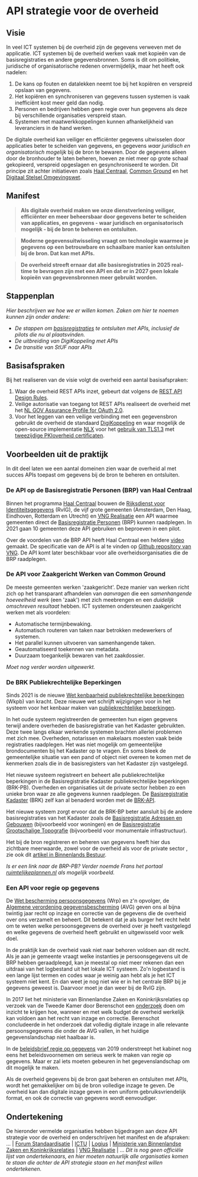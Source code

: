 # API strategie voor de overheid
## Visie

In veel ICT systemen bij de overheid zijn de gegevens verweven met de applicatie. ICT systemen bij de overheid werken vaak met kopieën van de basisregistraties en andere gegevensbronnen. Soms is dit om politieke, juridische of organisatorische redenen onvermijdelijk, maar het heeft ook nadelen:
1. De kans op fouten en datalekken neemt toe bij het kopiëren en verspreid opslaan van gegevens.
2. Het kopiëren en synchroniseren van gegevens tussen systemen is vaak inefficiënt kost meer geld dan nodig.
3. Personen en bedrijven hebben geen regie over hun gegevens als deze bij verschillende organisaties verspreid staan.
4. Systemen met maatwerkkoppelingen kunnen afhankelijkheid van leveranciers in de hand werken.

De digitale overheid kan veiliger en efficiënter gegevens uitwisselen door applicaties beter te scheiden van gegevens, en gegevens *waar juridisch en organisatorisch mogelijk* bij de bron te bewaren. Door de gegevens alleen door de bronhouder te laten beheren, hoeven ze niet meer op grote schaal gekopieerd, verspreid opgeslagen en gesynchroniseerd te worden. Dit principe zit achter initiatieven zoals [Haal Centraal](https://www.vngrealisatie.nl/nieuws/start-programma-haal-centraal), [Common Ground](https://commonground.nl/) en het [Digitaal Stelsel Omgevingswet](https://aandeslagmetdeomgevingswet.nl/digitaal-stelsel/).

## Manifest
> **Als digitale overheid maken we onze dienstverlening veiliger, efficiënter en meer beheersbaar door gegevens beter te scheiden van applicaties, en gegevens - waar juridisch en organisatorisch mogelijk - bij de bron te beheren en ontsluiten.**

> **Moderne gegevensuitwisseling vraagt om technologie waarmee je gegevens op een betrouwbare en schaalbare manier kan ontsluiten bij de bron. Dat kan met APIs.**

> **De overheid streeft ernaar dat alle basisregistraties in 2025 real-time te bevragen zijn met een API en dat er in 2027 geen lokale kopieën van gegevensbronnen meer gebruikt worden.**

## Stappenplan
*Hier beschrijven we hoe we er willen komen. Zaken om hier te noemen kunnen zijn onder andere:*
- *De stappen om [basisregistraties](https://www.digitaleoverheid.nl/overzicht-van-alle-onderwerpen/basisregistraties-en-stelselafspraken/inhoud-basisregistraties/) te ontsluiten met APIs, inclusief de pilots die nu al plaatsvinden.*
- *De uitbreiding van DigiKoppeling met APIs*
- *De transitie van StUF naar APIs*

## Basisafspraken
Bij het realiseren van de visie volgt de overheid een aantal basisafspraken:
1. Waar de overheid REST APIs inzet, gebeurt dat volgens de [REST API Design Rules](https://docs.geostandaarden.nl/api/API-Designrules/).
2. Veilige autorisatie van toegang tot REST APIs realiseert de overheid met het [NL GOV Assurance Profile for OAuth 2.0](https://docs.geostandaarden.nl/api/oauth/).
3. Voor het leggen van een veilige verbinding met een gegevensbron gebruikt de overheid de standaard [DigiKoppeling](https://www.digitaleoverheid.nl/overzicht-van-alle-onderwerpen/basisregistraties-en-stelselafspraken/stelselvoorzieningen/digikoppeling/) en waar mogelijk de open-source implementatie [NLX](http://www.nlx.io) voor het [gebruik van TLS1.3](https://docs.geostandaarden.nl/api/API-Strategie-ext/#api-11-encrypt-connections-using-at-least-tls-v1-3)  met  [tweezijdige PKIoverheid certificaten](https://docs.geostandaarden.nl/api/API-Strategie-ext/#api-15-use-pkioverheid-certificates-for-access-restricted-or-purpose-limited-api-authentication).

## Voorbeelden uit de praktijk
In dit deel laten we een aantal domeinen zien waar de overheid al met succes APIs toepast om gegevens bij de bron te beheren en ontsluiten.


### De API op de Basisregistratie Personen (BRP) van Haal Centraal
Binnen het programma [Haal Centraal](https://www.vngrealisatie.nl/producten/haal-centraal) bouwen de [Rijksdienst voor Identiteitsgegevens](https://www.rvig.nl/) (RvIG), de vijf grote gemeenten (Amsterdam, Den Haag, Eindhoven, Rotterdam en Utrecht) en [VNG Realisatie](https://www.vngrealisatie.nl/) een API waarmee gemeenten direct de [Basisregistratie Personen](https://www.rvig.nl/brp) (BRP) kunnen raadplegen. In 2021 gaan 10 gemeenten deze API gebruiken en beproeven in een pilot.

Over de voordelen van de BRP API heeft Haal Centraal een heldere [video](https://youtu.be/1xzijzjA15A) gemaakt. De specificatie van de API is al te vinden op [Github repository van VNG](https://github.com/VNG-Realisatie/Haal-Centraal-BRP-bevragen). De API komt later beschikbaar voor alle overheidsorganisaties die de BRP raadplegen.

### De API voor Zaakgericht Werken van Common Ground
De meeste gemeenten werken 'zaakgericht'. Deze manier van werken richt zich op het transparant afhandelen van *aanvragen* die een *samenhangende hoeveelheid werk* (een 'zaak') met zich meebrengen en een *duidelijk omschreven resultaat* hebben.  ICT systemen ondersteunen zaakgericht werken met als voordelen:
- Automatische termijnbewaking.
- Automatisch routeren van taken naar betrokken medewerkers of systemen.
- Het parallel kunnen uitvoeren van samenhangende taken.
- Geautomatiseerd toekennen van metadata.
- Duurzaam toegankelijk bewaren van het zaakdossier.

*Moet nog verder worden uitgewerkt.*

### De BRK Publiekrechtelijke Beperkingen
Sinds 2021 is de nieuwe [Wet kenbaarheid publiekrechtelijke beperkingen](https://wetten.overheid.nl/BWBR0016876/2021-01-01) (Wkpb) van kracht. Deze nieuwe wet schrijft wijzigingen voor in het systeem voor het kenbaar maken van [publiekrechtelijke beperkingen](https://www.kadaster.nl/publiekrechtelijke-beperkingen).

In het oude systeem registreerden de gemeenten hun eigen gegevens terwijl andere overheden de basisregistratie van het Kadaster gebruikten. Deze twee langs elkaar werkende systemen brachten allerlei problemen met zich mee. Overheden, notarissen en makelaars moesten vaak beide registraties raadplegen. Het was niet mogelijk om gemeentelijke brondocumenten bij het Kadaster op te vragen. En soms bleek de gemeentelijke situatie van een pand of object niet overeen te komen met de kenmerken zoals die in de basisregisters van het Kadaster zijn vastgelegd.

Het nieuwe systeem registreert en beheert alle publiekrechtelijke beperkingen in de Basisregistratie Kadaster publiekrechtelijke beperkingen (BRK-PB). Overheden en organisaties uit de private sector hebben zo een unieke bron waar ze alle gegevens kunnen raadplegen. De [Basisregistratie Kadaster](https://www.kadaster.nl/zakelijk/registraties/basisregistraties/brk) (BRK) zelf kan al benaderd worden met de [BRK-API](https://www.kadaster.nl/zakelijk/producten/eigendom/brk-bevragen).

Het nieuwe systeem zorgt ervoor dat de BRK-BP beter aansluit bij de andere basisregistraties van het Kadaster zoals de [Basisregistratie Adressen en Gebouwen](https://www.kadaster.nl/zakelijk/registraties/basisregistraties/bag) (bijvoorbeeld voor woningen) en de [Basisregistratie Grootschalige Topografie](https://www.kadaster.nl/zakelijk/registraties/basisregistraties/bgt) (bijvoorbeeld voor monumentale infrastructuur).

Het bij de bron registreren en beheren van gegevens heeft hier dus zichtbare meerwaarde, zowel voor de overheid als voor de private sector , zie ook dit [artikel in Binnenlands Bestuur](https://www.binnenlandsbestuur.nl/digitaal/nieuws/notarissen-niet-gelukkig-met-lakse-gemeenten.15795830.lynkx).

*Is er een link naar de BRP-PB? Verder noemde Frans het portaal [ruimtelijkeplannen.nl](https://www.ruimtelijkeplannen.nl/) als mogelijk voorbeeld.*

### Een API voor regie op gegevens

De [Wet bescherming persoonsgegevens](https://wetten.overheid.nl/BWBR0011468/2018-05-01) (Wrp) en z'n opvolger, de [Algemene verordening gegevensbescherming](https://eur-lex.europa.eu/legal-content/NL/TXT/HTML/?uri=CELEX:32016R0679&from=NL) (AVG) geven ons al bijna twintig jaar recht op inzage en correctie van de gegevens die de overheid over ons verzamelt en beheert. Dit betekent dat je als burger het recht hebt om te weten welke persoonsgegevens de overheid over je heeft vastgelegd en welke gegevens de overheid heeft gebruikt en uitgewisseld voor welk doel.

In de praktijk kan de overheid vaak niet naar behoren voldoen aan dit recht. Als je aan je gemeente vraagt welke instanties je persoonsgegevens uit de BRP hebben geraadpleegd, kan je meestal op niet meer rekenen dan een uitdraai van het logbestand uit het lokale ICT systeem. Zo'n logbestand is een lange lijst termen en codes waar je weinig aan hebt als je het ICT systeem niet kent. En dan weet je nog niet wie er in het centrale BRP bij je gegevens geweest is. Daarvoor moet je dan weer bij de RvIG zijn.

In 2017 liet het ministerie van Binnenlandse Zaken en Koninkrijksrelaties op verzoek van de Tweede Kamer door Berenschot een [onderzoek](https://zoek.officielebekendmakingen.nl/blg-817465.pdf) doen om inzicht te krijgen hoe, wanneer en met welk budget de overheid werkelijk kan voldoen aan het recht van inzage en correctie. Berenschot concludeerde in het onderzoek dat volledig digitale inzage in alle relevante persoonsgegevens die onder de AVG vallen, in het huidige gegevenslandschap niet haalbaar is.

In de [beleidsbrief regie op gegevens](https://www.rijksoverheid.nl/documenten/brieven/2019/07/11/beleidsbrief-regie-op-gegevens-nadere-uitwerking) van 2019 onderstreept het kabinet nog eens het beleidsvoornemen om serieus werk te maken van regie op gegevens. Maar er zal iets moeten gebeuren in het gegevenslandschap om dit mogelijk te maken.

Als de overheid gegevens bij de bron gaat beheren en ontsluiten met APIs, wordt het gemakkelijker om bij de bron volledige inzage te geven. De overheid kan dan digitale inzage geven in een uniform gebruiksvriendelijk format, en ook de correctie van gegevens wordt eenvoudiger.

## Ondertekening
De hieronder vermelde organisaties hebben bijgedragen aan deze API strategie voor de overheid en onderschrijven het manifest en de afspraken:
... | [Forum Standaardisatie](https://forumstandaardisatie.nl/) | [ICTU](https://www.ictu.nl/)  | [Logius](https://www.logius.nl/) | [Ministerie van Binnenlandse Zaken en Koninkrijksrelaties](https://www.rijksoverheid.nl/ministeries/ministerie-van-binnenlandse-zaken-en-koninkrijksrelaties) | [VNG Realisatie](https://www.vngrealisatie.nl/)  | ...
*Dit is nog geen officiële lijst van ondertekenaars, en hier moeten natuurlijk alle organisaties komen te staan die achter de API strategie staan en het manifest willen ondertekenen.*
